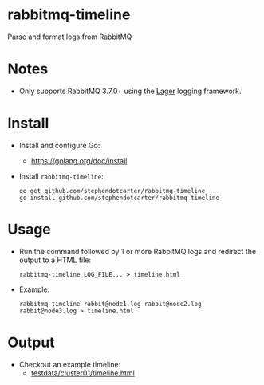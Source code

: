 # rabbitmq-timeline
Parse and format logs from RabbitMQ

# Notes

- Only supports RabbitMQ 3.7.0+ using the <a href="https://github.com/erlang-lager/lager">Lager</a> logging framework.

# Install

- Install and configure Go:
    - https://golang.org/doc/install

- Install `rabbitmq-timeline`:
    ```
    go get github.com/stephendotcarter/rabbitmq-timeline
    go install github.com/stephendotcarter/rabbitmq-timeline
    ```

# Usage

- Run the command followed by 1 or more RabbitMQ logs and redirect the output to a HTML file:
    ```
    rabbitmq-timeline LOG_FILE... > timeline.html
    ```
- Example:
    ```
    rabbitmq-timeline rabbit@node1.log rabbit@node2.log rabbit@node3.log > timeline.html
    ```

# Output

- Checkout an example timeline:
    - [testdata/cluster01/timeline.html](testdata/cluster01/timeline.html)
